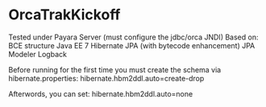 # OrcaTrakKickoff

Tested under Payara Server (must configure the jdbc/orca JNDI)
Based on:
 BCE structure
 Java EE 7
 Hibernate JPA (with bytecode enhancement)
 JPA Modeler
 Logback
 
Before running for the first time you must create the schema via hibernate.properties:
hibernate.hbm2ddl.auto=create-drop

Afterwords, you can set:
hibernate.hbm2ddl.auto=none
